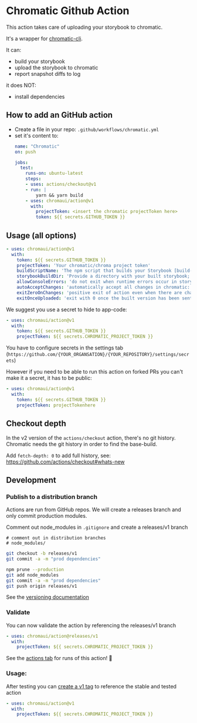 # Chromatic Github Action

This action takes care of uploading your storybook to chromatic.

It's a wrapper for [chromatic-cli](https://github.com/chromaui/chromatic-cli).

It can:
  - build your storybook
  - upload the storybook to chromatic
  - report snapshot diffs to log

it does NOT:
  - install dependencies

## How to add an GitHub action

- Create a file in your repo: `.github/workflows/chromatic.yml`
- set it's content to:
  ```yml
  name: "Chromatic"
  on: push

  jobs:
    test:
      runs-on: ubuntu-latest
      steps:
      - uses: actions/checkout@v1
      - run: |
          yarn && yarn build
      - uses: chromaui/action@v1
        with: 
          projectToken: <insert the chromatic projectToken here>
          token: ${{ secrets.GITHUB_TOKEN }}
  ```

## Usage (all options)

```yaml
- uses: chromaui/action@v1
  with:
    token: ${{ secrets.GITHUB_TOKEN }}
    projectToken: 'Your chromatic/chroma project token'
    buildScriptName: 'The npm script that builds your Storybook [build-storybook]'
    storybookBuildDir: 'Provide a directory with your built storybook; use if you've already built your storybook'
    allowConsoleErrors: 'do not exit when runtime errors occur in storybook'
    autoAcceptChanges: 'automatically accept all changes in chromatic: boolean or branchname'
    exitZeroOnChanges: 'positive exit of action even when there are changes: boolean or branchname'
    exitOnceUploaded: 'exit with 0 once the built version has been sent to chromatic: boolean or branchname'
```


We suggest you use a secret to hide to app-code:

```yaml
- uses: chromaui/action@v1
  with:
    token: ${{ secrets.GITHUB_TOKEN }}
    projectToken: ${{ secrets.CHROMATIC_PROJECT_TOKEN }}
```

You have to configure secrets in the settings tab (`https://github.com/{YOUR_ORGANSATION}/{YOUR_REPOSITORY}/settings/secrets`)

However if you need to be able to run this action on forked PRs you can't make it a secret, it has to be public:

```yaml
- uses: chromaui/action@v1
  with:
    token: ${{ secrets.GITHUB_TOKEN }}
    projectToken: projectTokenhere
```

## Checkout depth

In the v2 version of the `actions/checkout` action, there's no git history. Chromatic needs the git history in order to find the base-build.

Add `fetch-depth: 0` to add full history, see: https://github.com/actions/checkout#whats-new

## Development

### Publish to a distribution branch

Actions are run from GitHub repos. We will create a releases branch and only commit production modules. 

Comment out node_modules in `.gitignore` and create a releases/v1 branch
```plaintext
# comment out in distribution branches
# node_modules/
```

```sh
git checkout -b releases/v1
git commit -a -m "prod dependencies"
```

```sh
npm prune --production
git add node_modules
git commit -a -m "prod dependencies"
git push origin releases/v1
```

See the [versioning documentation](https://github.com/actions/toolkit/blob/master/docs/action-versioning.md)

### Validate

You can now validate the action by referencing the releases/v1 branch

```yaml
- uses: chromaui/action@releases/v1
  with:
    projectToken: ${{ secrets.CHROMATIC_PROJECT_TOKEN }}
```

See the [actions tab](https://github.com/chromaui/action/actions) for runs of this action! :rocket:

### Usage:

After testing you can [create a v1 tag](https://github.com/actions/toolkit/blob/master/docs/action-versioning.md) to reference the stable and tested action

```yaml
- uses: chromaui/action@v1
  with:
    projectToken: ${{ secrets.CHROMATIC_PROJECT_TOKEN }}
```
